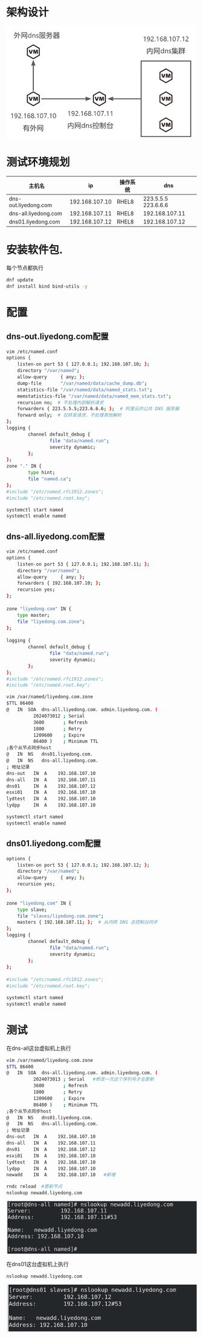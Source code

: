 # 架构设计
![画板](../../images/1722501251679-0cad773a-b1a0-4ecb-97fe-be63601eb5ba.jpeg)

# 测试环境规划
| 主机名 | ip | 操作系统 | dns |
| --- | --- | --- | --- |
| dns-out.liyedong.com | 192.168.107.10 | RHEL8 | 223.5.5.5 223.6.6.6 |
| dns-all.liyedong.com | 192.168.107.11 | RHEL8 | 192.168.107.11 |
| dns01.liyedong.com | 192.168.107.12 | RHEL8 | 192.168.107.12 |


# 安装软件包.
每个节点都执行

```bash
dnf update
dnf install bind bind-utils -y
```

# 配置
## dns-out.liyedong.com配置
```bash
vim /etc/named.conf
options {
    listen-on port 53 { 127.0.0.1; 192.168.107.10; };
    directory "/var/named";
    allow-query     { any; };
    dump-file       "/var/named/data/cache_dump.db";
    statistics-file "/var/named/data/named_stats.txt";
    memstatistics-file "/var/named/data/named_mem_stats.txt";
    recursion no;  # 不处理内部解析请求
    forwarders { 223.5.5.5;223.6.6.6; };  # 阿里云的公共 DNS 服务器
    forward only;  # 仅转发请求，不处理其他解析
};
logging {
        channel default_debug {
                file "data/named.run";
                severity dynamic;
        };
};
zone "." IN {
        type hint;
        file "named.ca";
};
#include "/etc/named.rfc1912.zones";
#include "/etc/named.root.key";
```

```bash
systemctl start named
systemctl enable named
```

## dns-all.liyedong.com配置
```bash
vim /etc/named.conf
options {
    listen-on port 53 { 127.0.0.1; 192.168.107.11; };
    directory "/var/named";
    allow-query     { any; };
    forwarders { 192.168.107.10; };
    recursion yes;
};

zone "liyedong.com" IN {
    type master;
    file "liyedong.com.zone";
};

logging {
        channel default_debug {
                file "data/named.run";
                severity dynamic;
        };
};
#include "/etc/named.rfc1912.zones";
#include "/etc/named.root.key";
```

```bash
vim /var/named/liyedong.com.zone
$TTL 86400
@   IN  SOA  dns-all.liyedong.com. admin.liyedong.com. (
          2024073012 ; Serial
          3600       ; Refresh
          1800       ; Retry
          1209600    ; Expire
          86400 )    ; Minimum TTL
;各个从节点同步host
@   IN  NS   dns01.liyedong.com.
@   IN  NS   dns-all.liyedong.com.
; 地址记录
dns-out   IN  A    192.168.107.10
dns-all   IN  A    192.168.107.11
dns01     IN  A    192.168.107.12
esxi01    IN  A    192.168.107.10
lydtest   IN  A    192.168.107.10
lydpp     IN  A    192.168.107.10
```



```bash
systemctl start named
systemctl enable named
```

## dns01.liyedong.com配置
```bash
options {
    listen-on port 53 { 127.0.0.1; 192.168.107.12; };
    directory "/var/named";
    allow-query     { any; };
    recursion yes;
};

zone "liyedong.com" IN {
    type slave;
    file "slaves/liyedong.com.zone";
    masters { 192.168.107.11; };  # 从内网 DNS 总控制台同步
};
logging {
        channel default_debug {
                file "data/named.run";
                severity dynamic;
        };
};

#include "/etc/named.rfc1912.zones";
#include "/etc/named.root.key";

```

```bash
systemctl start named
systemctl enable named
```

# 测试
在dns-all这台虚拟机上执行

```bash
vim /var/named/liyedong.com.zone
$TTL 86400
@   IN  SOA  dns-all.liyedong.com. admin.liyedong.com. (
          2024073013 ; Serial   #修改一次这个序列号才会更新
          3600       ; Refresh
          1800       ; Retry
          1209600    ; Expire
          86400 )    ; Minimum TTL
;各个从节点同步host
@   IN  NS   dns01.liyedong.com.
@   IN  NS   dns-all.liyedong.com.
; 地址记录
dns-out   IN  A    192.168.107.10
dns-all   IN  A    192.168.107.11
dns01     IN  A    192.168.107.12
esxi01    IN  A    192.168.107.10
lydtest   IN  A    192.168.107.10
lydpp     IN  A    192.168.107.10
newadd    IN  A    192.168.107.10   #新增
```

```bash
rndc reload  #更新节点
nslookup newadd.liyedong.com
```

![](../../images/1722330534192-394a8cf2-92c2-41e5-a55d-d9df08e2a829.png)

在dns01这台虚拟机上执行

```bash
nslookup newadd.liyedong.com
```

![](../../images/1722330547582-cd32c648-6853-4849-ad60-b24993e7586e.png)

